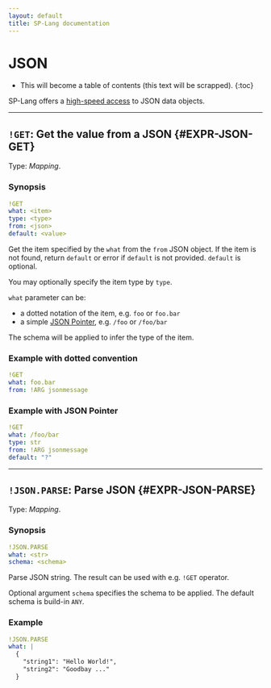 ```yaml
---
layout: default
title: SP-Lang documentation
---
```


# JSON

* This will become a table of contents (this text will be scrapped).
{:toc}

SP-Lang offers a [high-speed access](https://simdjson.org) to JSON data objects.

--- 

## `!GET`: Get the value from a JSON {#EXPR-JSON-GET}

Type: _Mapping_.


### Synopsis

```yaml
!GET
what: <item>
type: <type>
from: <json>
default: <value>
```

Get the item specified by the `what` from the `from` JSON object.
If the item is not found, return `default` or error if `default` is not provided.
`default` is optional.

You may optionally specify the item type by `type`.

`what` parameter can be:

* a dotted notation of the item, e.g. `foo` or `foo.bar` 
* a simple [JSON Pointer](https://datatracker.ietf.org/doc/html/rfc6901), e.g. `/foo` or `/foo/bar`

The schema will be applied to infer the type of the item.

### Example with dotted convention

```yaml
!GET
what: foo.bar
from: !ARG jsonmessage
```


### Example with JSON Pointer

```yaml
!GET
what: /foo/bar
type: str
from: !ARG jsonmessage
default: "?"
```


--- 

## `!JSON.PARSE`: Parse JSON {#EXPR-JSON-PARSE}

Type: _Mapping_.

### Synopsis

```yaml
!JSON.PARSE
what: <str>
schema: <schema>
```

Parse JSON string.
The result can be used with e.g. `!GET` operator.

Optional argument `schema` specifies the schema to be applied.
The default schema is build-in `ANY`.


### Example

```yaml
!JSON.PARSE
what: |
  {
    "string1": "Hello World!",
    "string2": "Goodbay ..."
  }
```
